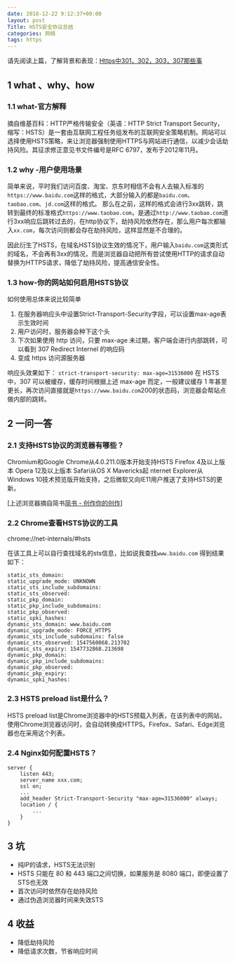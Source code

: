 ```yaml
---
date: 2018-12-22 9:12:37+00:00
layout: post
Title: HSTS安全协议总结
categories: 网络
tags: https
---
```




请先阅读上篇，了解背景和表现：[Https中301，302，303，307那些事](http://doumaomao.github.io/https%E4%B8%AD301-302-303-307%E9%82%A3%E4%BA%9B%E4%BA%8B/)



## 1 what 、why、how

### 1.1 what-官方解释

摘自维基百科：HTTP严格传输安全（英语：HTTP Strict Transport Security，缩写：HSTS）是一套由互联网工程任务组发布的互联网安全策略机制。网站可以选择使用HSTS策略，来让浏览器强制使用HTTPS与网站进行通信，以减少会话劫持风险。其征求修正意见书文件编号是RFC 6797，发布于2012年11月。

### 1.2 why -用户使用场景

 简单来说，平时我们访问百度、淘宝、京东时相信不会有人去输入标准的`https://www.baidu.com`这样的格式，大部分输入的都是`baidu.com`、`taobao.com`、`jd.com`这样的格式。
那么在之前，这样的格式会进行3xx跳转，跳转到最终的标准格式`https://www.taobao.com`，是通过`http://www.taobao.com`进行3xx响应后跳转过去的，在http协议下，劫持风险依然存在，那么用户每次都输入`xx.com`，每次访问则都会存在劫持风险，这样显然是不合理的。

因此衍生了HSTS，在域名HSTS协议生效的情况下，用户输入`baidu.com`这类形式的域名，不会再有3xx的情况，而是浏览器自动把所有尝试使用HTTP的请求自动替换为HTTPS请求，降低了劫持风险，提高通信安全性。

### 1.3 how-你的网站如何启用HSTS协议

如何使用总体来说比较简单

1. 在服务器响应头中设置Strict-Transport-Security字段，可以设置max-age表示生效时间
2. 用户访问时，服务器会种下这个头
3. 下次如果使用 http 访问，只要 max-age 未过期，客户端会进行内部跳转，可以看到 307 Redirect Internel 的响应码
4. 变成 https 访问源服务器

响应头效果如下：
`strict-transport-security: max-age=31536000`
在 HSTS 中，307 可以被缓存，缓存时间根据上述 max-age 而定，一般建议缓存 1 年甚至更长，再次访问直接就是`https://www.baidu.com`200的状态码，浏览器会帮站点做内部的跳转。


## 2 一问一答

### 2.1 支持HSTS协议的浏览器有哪些？

Chromium和Google Chrome从4.0.211.0版本开始支持HSTS
Firefox 4及以上版本
Opera 12及以上版本
Safari从OS X Mavericks起
nternet Explorer从Windows 10技术预览版开始支持，之后微软又向IE11用户推送了支持HSTS的更新。

[上述浏览器摘自简书[简书 - 创作你的创作](https://www.jianshu.com)]
### 2.2 Chrome查看HSTS协议的工具

chrome://net-internals/#hsts

在该工具上可以自行查找域名的sts信息，比如说我查找`www.baidu.com`
得到结果如下：

```
static_sts_domain: 
static_upgrade_mode: UNKNOWN
static_sts_include_subdomains: 
static_sts_observed: 
static_pkp_domain: 
static_pkp_include_subdomains: 
static_pkp_observed: 
static_spki_hashes: 
dynamic_sts_domain: www.baidu.com
dynamic_upgrade_mode: FORCE_HTTPS
dynamic_sts_include_subdomains: false
dynamic_sts_observed: 1547560068.213702
dynamic_sts_expiry: 1547732868.213698
dynamic_pkp_domain: 
dynamic_pkp_include_subdomains: 
dynamic_pkp_observed: 
dynamic_pkp_expiry: 
dynamic_spki_hashes: 
```

### 2.3 HSTS preload list是什么？
HSTS preload list是Chrome浏览器中的HSTS预载入列表，在该列表中的网站，使用Chrome浏览器访问时，会自动转换成HTTPS。Firefox、Safari、Edge浏览器也在采用这个列表。

### 2.4 Nginx如何配置HSTS？

```
server {
    listen 443;
    server_name xxx.com;
    ssl on;
    ...
    add_header Strict-Transport-Security "max-age=31536000" always;
    location / {
        ...
    }
}
```


## 3 坑

- 纯IP的请求，HSTS无法识别
- HSTS 只能在 80 和 443 端口之间切换，如果服务是 8080 端口，即便设置了 STS也无效
- 首次访问时依然存在劫持风险
- 通过伪造浏览器时间来失效STS

## 4 收益

- 降低劫持风险
- 降低请求次数，节省响应时间
